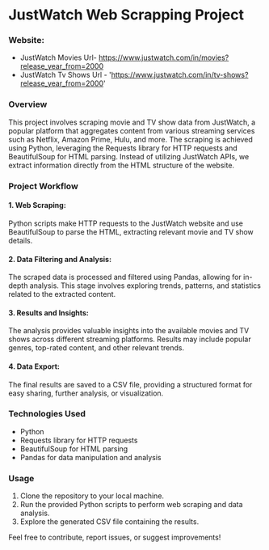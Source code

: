 # JustWatch Web Scrapping Project
### Website:
- JustWatch Movies Url-  https://www.justwatch.com/in/movies?release_year_from=2000
- JustWatch Tv Shows Url - 'https://www.justwatch.com/in/tv-shows?release_year_from=2000'


### Overview
This project involves scraping movie and TV show data from JustWatch, a popular platform that aggregates content from various streaming services such as Netflix, Amazon Prime, Hulu, and more. The scraping is achieved using Python, leveraging the Requests library for HTTP requests and BeautifulSoup for HTML parsing. Instead of utilizing JustWatch APIs, we extract information directly from the HTML structure of the website.

### Project Workflow
#### 1. Web Scraping: 
Python scripts make HTTP requests to the JustWatch website and use BeautifulSoup to parse the HTML, extracting relevant movie and TV show details.

#### 2. Data Filtering and Analysis:
The scraped data is processed and filtered using Pandas, allowing for in-depth analysis. This stage involves exploring trends, patterns, and statistics related to the extracted content.

#### 3. Results and Insights:
The analysis provides valuable insights into the available movies and TV shows across different streaming platforms. Results may include popular genres, top-rated content, and other relevant trends.

#### 4. Data Export:
The final results are saved to a CSV file, providing a structured format for easy sharing, further analysis, or visualization.

### Technologies Used
- Python
- Requests library for HTTP requests
- BeautifulSoup for HTML parsing
- Pandas for data manipulation and analysis
### Usage
1. Clone the repository to your local machine.
2. Run the provided Python scripts to perform web scraping and data analysis.
3. Explore the generated CSV file containing the results.
   
Feel free to contribute, report issues, or suggest improvements!
